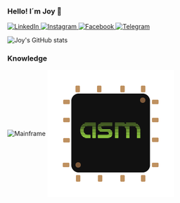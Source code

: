 ### Hello! I´m Joy 🤚

<a href="https://www.linkedin.com/in/ejoycecruz/" target="_blank" rel="noopener">
    <img src="https://img.shields.io/badge/LinkedIn-0077B5?style=for-the-badge&logo=linkedin&logoColor=white" alt="LinkedIn">
</a>

<a href="https://www.instagram.com/domotica.automacao/" target="_blank" rel="noopener">
    <img src="https://img.shields.io/badge/Instagram-E4405F?style=for-the-badge&logo=instagram&logoColor=white" alt="Instagram">
</a>

<a href="https://www.facebook.com/domoticasolucoes/" target="_blank" rel="noopener">
    <img src="https://img.shields.io/badge/Facebook-1877F2?style=for-the-badge&logo=facebook&logoColor=white" alt="Facebook">
</a>

<a href="https://t.me/joy_0ne" target="_blank" rel="noopener">
    <img src="https://img.shields.io/badge/Telegram-2CA5E0?style=for-the-badge&logo=telegram&logoColor=white" alt="Telegram">
</a>


![Joy's GitHub stats](https://github-readme-stats.vercel.app/api?username=joy0ne&show_icons=true&theme=radical)

### Knowledge

<div style="display: inline_block">
    <img align="center" alt="Mainframe" src="https://icons.iconarchive.com/icons/itzikgur/my-seven/256/Backup-IBM-Server-icon.png"/>
    <img align="center" alt="Mainframe" src="https://raw.githubusercontent.com/github/explore/e495457f5ff28c343f9e422f8e3cf80fd3e80890/topics/assembly/assembly.png"/>
</div>

